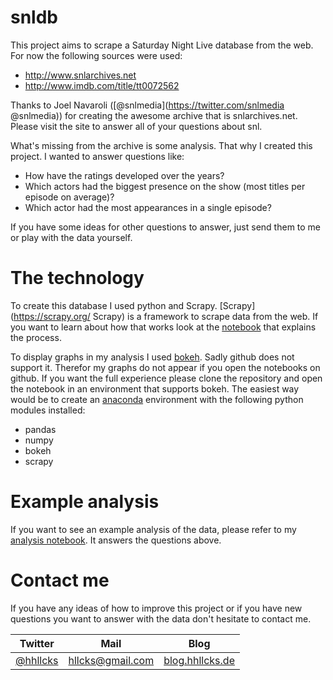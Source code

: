 # snldb
This project aims to scrape a Saturday Night Live database from the web. For now the following sources were used:

  * http://www.snlarchives.net
  * http://www.imdb.com/title/tt0072562
 
Thanks to Joel Navaroli ([@snlmedia](https://twitter.com/snlmedia @snlmedia)) for creating the awesome archive that is snlarchives.net. Please visit the site to answer all of your questions about snl.

What's missing from the archive is some analysis. That why I created this project. I wanted to answer questions like:

  * How have the ratings developed over the years?
  * Which actors had the biggest presence on the show (most titles per episode on average)?
  * Which actor had the most appearances in a single episode?

If you have some ideas for other questions to answer, just send them to me or play with the data yourself.

# The technology

To create this database I used python and Scrapy. [Scrapy](https://scrapy.org/ Scrapy) is a framework to scrape data from the web. If you want to learn about how that works look at the [notebook](snl.ipynb) that explains the process.

To display graphs in my analysis I used [bokeh](http://bokeh.pydata.org). Sadly github does not support it. Therefor my graphs do not appear if you open the notebooks on github. If you want the full experience please clone the repository and open the notebook in an environment that supports bokeh. The easiest way would be to create an [anaconda](https://anaconda.org/) environment with the following python modules installed:

  * pandas
  * numpy
  * bokeh
  * scrapy

# Example analysis

If you want to see an example analysis of the data, please refer to my [analysis notebook](snl_analysis.ipynb). It answers the questions above. 

# Contact me

If you have any ideas of how to improve this project or if you have new questions you want to answer with the data don't hesitate to contact me.

Twitter | Mail  | Blog
------------ | ------------- | -------------
[@hhllcks](http://www.twitter.com/hhllcks) | [hllcks@gmail.com](hhllcks@gmail.com)  | [blog.hhllcks.de](https://blog.hhllcks.de)
